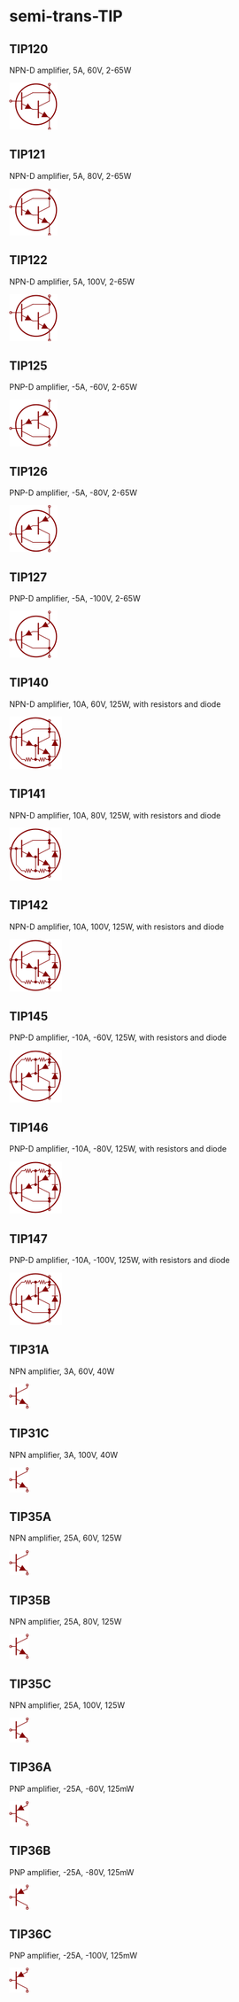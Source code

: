 # semi-trans-TIP

## TIP120
NPN-D amplifier, 5A, 60V, 2-65W

![TIP120__1__1](/images/_semi__NPNDARL__1__1.png?raw=true) 

## TIP121
NPN-D amplifier, 5A, 80V, 2-65W

![TIP121__1__1](/images/_semi__NPNDARL__1__1.png?raw=true) 

## TIP122
NPN-D amplifier, 5A, 100V, 2-65W

![TIP122__1__1](/images/_semi__NPNDARL__1__1.png?raw=true) 

## TIP125
PNP-D amplifier, -5A, -60V, 2-65W

![TIP125__1__1](/images/_semi__PNPDARL__1__1.png?raw=true) 

## TIP126
PNP-D amplifier, -5A, -80V, 2-65W

![TIP126__1__1](/images/_semi__PNPDARL__1__1.png?raw=true) 

## TIP127
PNP-D amplifier, -5A, -100V, 2-65W

![TIP127__1__1](/images/_semi__PNPDARL__1__1.png?raw=true) 

## TIP140
NPN-D amplifier, 10A, 60V, 125W, with resistors and diode

![TIP140__1__1](/images/semi-trans-TIP__TIP140__1__1.png?raw=true) 

## TIP141
NPN-D amplifier, 10A, 80V, 125W, with resistors and diode

![TIP141__1__1](/images/semi-trans-TIP__TIP140__1__1.png?raw=true) 

## TIP142
NPN-D amplifier, 10A, 100V, 125W, with resistors and diode

![TIP142__1__1](/images/semi-trans-TIP__TIP140__1__1.png?raw=true) 

## TIP145
PNP-D amplifier, -10A, -60V, 125W, with resistors and diode

![TIP145__1__1](/images/semi-trans-TIP__TIP145__1__1.png?raw=true) 

## TIP146
PNP-D amplifier, -10A, -80V, 125W, with resistors and diode

![TIP146__1__1](/images/semi-trans-TIP__TIP145__1__1.png?raw=true) 

## TIP147
PNP-D amplifier, -10A, -100V, 125W, with resistors and diode

![TIP147__1__1](/images/semi-trans-TIP__TIP145__1__1.png?raw=true) 

## TIP31A
NPN amplifier, 3A, 60V, 40W

![TIP31A__1__1](/images/semi-trans-MPS__MPSA42__1__1.png?raw=true) 

## TIP31C
NPN amplifier, 3A, 100V, 40W

![TIP31C__1__1](/images/semi-trans-MPS__MPSA42__1__1.png?raw=true) 

## TIP35A
NPN amplifier, 25A, 60V, 125W

![TIP35A__1__1](/images/semi-trans-MPS__MPSA42__1__1.png?raw=true) 

## TIP35B
NPN amplifier, 25A, 80V, 125W

![TIP35B__1__1](/images/semi-trans-MPS__MPSA42__1__1.png?raw=true) 

## TIP35C
NPN amplifier, 25A, 100V, 125W

![TIP35C__1__1](/images/semi-trans-MPS__MPSA42__1__1.png?raw=true) 

## TIP36A
PNP amplifier, -25A, -60V, 125mW

![TIP36A__1__1](/images/semi-trans-MPS__MPSA92__1__1.png?raw=true) 

## TIP36B
PNP amplifier, -25A, -80V, 125mW

![TIP36B__1__1](/images/semi-trans-MPS__MPSA92__1__1.png?raw=true) 

## TIP36C
PNP amplifier, -25A, -100V, 125mW

![TIP36C__1__1](/images/semi-trans-MPS__MPSA92__1__1.png?raw=true) 

